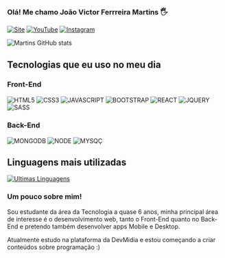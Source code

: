 ### Olá! Me chamo João Victor Ferrreira Martins 🖐️

[![Site](https://img.shields.io/website?label=CyberTech.com&style=for-the-badge&url=https://mago-dos-sites.vercel.app)](https://mago-dos-sites.vercel.app/)
[![YouTube](https://img.shields.io/badge/YouTube-FF0000?style=for-the-badge&logo=youtube&logoColor=white)](https://www.youtube.com/channel/UCgyYoRVsvjXeJHNvzavFqag)
[![Instagram](https://img.shields.io/badge/Instagram-E4405F?style=for-the-badge&logo=instagram&logoColor=white)](https://www.instagram.com/sargentojojo)

![Martins GitHub stats](https://github-readme-stats.vercel.app/api?username=Joao-Victor-Martins&show_icons=true&theme=dracula)


## Tecnologias que eu uso no meu dia

<div style="display: inline_block">
<h3>Front-End</h3>
    <img align="center" alt="HTML5" src="https://img.shields.io/badge/HTML5-E34F26?style=for-the-badge&logo=html5&logoColor=white" />
    <img align="center" alt="CSS3" src="https://img.shields.io/badge/CSS3-1572B6?style=for-the-badge&logo=css3&logoColor=white" />
    <img align="center" alt="JAVASCRIPT" src="https://img.shields.io/badge/JavaScript-323330?style=for-the-badge&logo=javascript&logoColor=F7DF1E" />
    <img align="center" alt="BOOTSTRAP" src="https://img.shields.io/badge/Bootstrap-563D7C?style=for-the-badge&logo=bootstrap&logoColor=white" />
    <img align="center" alt="REACT" src="https://img.shields.io/badge/React-20232A?style=for-the-badge&logo=react&logoColor=61DAFB" />
    <img align="center" alt="JQUERY" src="https://img.shields.io/badge/jQuery-0769AD?style=for-the-badge&logo=jquery&logoColor=white" />
    <img align="center" alt="SASS" src="https://img.shields.io/badge/Sass-CC6699?style=for-the-badge&logo=sass&logoColor=white" />

<h3>Back-End</h3>    
    <img align="center" alt="MONGODB" src="https://img.shields.io/badge/MongoDB-4EA94B?style=for-the-badge&logo=mongodb&logoColor=white" />
    <img align="center" alt="NODE" src="https://img.shields.io/badge/Node.js-43853D?style=for-the-badge&logo=node.js&logoColor=white" />
    <img align="center" alt="MYSQÇ" src="https://img.shields.io/badge/MySQL-00000F?style=for-the-badge&logo=mysql&logoColor=white" />
</div>


## Linguagens mais utilizadas
[![Ultimas Linguagens](https://github-readme-stats.vercel.app/api/top-langs/?username=Joao-Victor-Martins&layout=donut)](https://github.com/Joao-Victor-Martins/github-readme-stats)


### Um pouco sobre mim!
<p>Sou estudante da área da Tecnologia a quase 6 anos, minha principal área de interesse é o desenvolvimento web, tanto o Front-End quanto no Back-End e pretendo também desenvolver apps Mobile e Desktop.

Atualmente estudo na plataforma da DevMidia e estou começando a criar conteúdos sobre programação :)</p>

